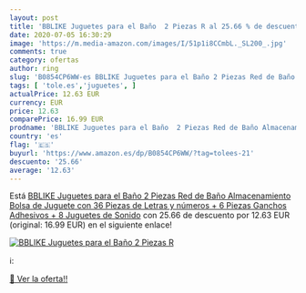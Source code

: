```yaml
---
layout: post
title: 'BBLIKE Juguetes para el Baño  2 Piezas R al 25.66 % de descuento'
date: 2020-07-05 16:30:29
image: 'https://m.media-amazon.com/images/I/51p1i8CCmbL._SL200_.jpg'
comments: true
category: ofertas
author: ring
slug: 'B0854CP6WW-es BBLIKE Juguetes para el Baño 2 Piezas Red de Baño...'
tags: [ 'tole.es','juguetes', ]
actualPrice: 12.63 EUR
currency: EUR
price: 12.63
comparePrice: 16.99 EUR
prodname: 'BBLIKE Juguetes para el Baño  2 Piezas Red de Baño Almacenamiento Bolsa de Juguete con 36 Piezas de Letras y números + 6 Piezas Ganchos Adhesivos + 8 Juguetes de Sonido'
country: 'es'
flag: '🇪🇸'
buyurl: 'https://www.amazon.es/dp/B0854CP6WW/?tag=tolees-21'
descuento: '25.66'
average: '12.63'
---
```


Está [BBLIKE Juguetes para el Baño  2 Piezas Red de Baño Almacenamiento Bolsa de Juguete con 36 Piezas de Letras y números + 6 Piezas Ganchos Adhesivos + 8 Juguetes de Sonido](https://www.amazon.es/dp/B0854CP6WW/?tag=tolees-21) con 25.66 de descuento por 12.63 EUR (original: 16.99 EUR) en el siguiente enlace!

[![BBLIKE Juguetes para el Baño  2 Piezas R](https://m.media-amazon.com/images/I/51p1i8CCmbL._SL200_.jpg)](https://www.amazon.es/dp/B0854CP6WW/?tag=tolees-21)

ℹ️:


[🛒 Ver la oferta!!](https://www.amazon.es/dp/B0854CP6WW/?tag=tolees-21)
